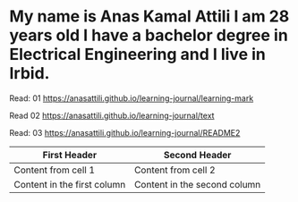# My name is Anas Kamal Attili I am 28 years old I have a bachelor degree in Electrical Engineering and I live in Irbid.



Read: 01
https://anasattili.github.io/learning-journal/learning-mark

Read 02
https://anasattili.github.io/learning-journal/text

Read: 03
https://anasattili.github.io/learning-journal/README2

First Header | Second Header
------------ | -------------
Content from cell 1 | Content from cell 2
Content in the first column | Content in the second column
